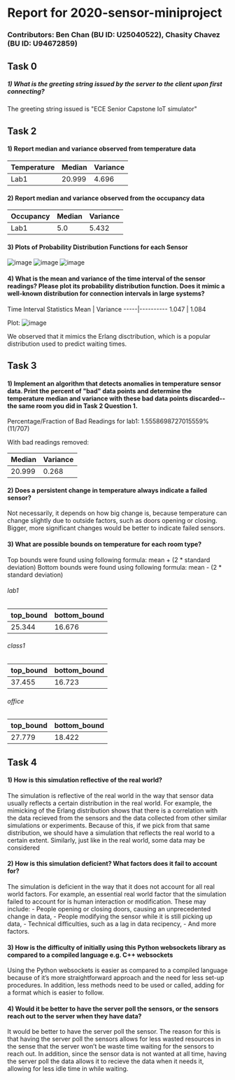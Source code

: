 # Report for 2020-sensor-miniproject

### Contributors: Ben Chan (BU ID: U25040522), Chasity Chavez (BU ID: U94672859)


## Task 0
##### 1) What is the greeting string issued by the server to the client upon first connecting?
The greeting string issued is "ECE Senior Capstone IoT simulator"
          
          
## Task 2
#### 1) Report median and variance observed from temperature data

Temperature | Median | Variance
------------|--------|----------
Lab1 | 20.999 | 4.696

#### 2) Report median and variance observed from the occupancy data

Occupancy | Median | Variance
----------|--------|----------
Lab1 | 5.0 | 5.432

#### 3) Plots of Probability Distribution Functions for each Sensor
![image](https://github.com/bchan/2020-sensor-miniproject/blob/main/images/pdf_co2_lab1.png?raw=true)
![image](https://github.com/bchan/2020-sensor-miniproject/blob/main/images/pdf_occupancy_lab1.png?raw=true)
![image](https://github.com/bchan/2020-sensor-miniproject/blob/main/images/pdf_temp_lab1.png?raw=true)

#### 4) What is the mean and variance of the time interval of the sensor readings? Please plot its probability distribution function. Does it mimic a well-known distribution for connection intervals in large systems? 

Time Interval Statistics
Mean | Variance
-----|----------
1.047 | 1.084


Plot: ![image](https://github.com/bchan/2020-sensor-miniproject/blob/main/images/pdf_timeinterval.png?raw=true)

We observed that it mimics the Erlang disctribution, which is a popular distribution used to predict waiting times.


## Task 3
#### 1) Implement an algorithm that detects anomalies in temperature sensor data. Print the percent of "bad" data points and determine the temperature median and variance with these bad data points discarded--the same room you did in Task 2 Question 1.

Percentage/Fraction of Bad Readings for lab1: 1.5558698727015559% (11/707)

With bad readings removed:

Median | Variance
-------|----------
20.999 | 0.268

#### 2) Does a persistent change in temperature always indicate a failed sensor?
Not necessarily, it depends on how big change is, because temperature can change slightly due to outside factors, such as doors opening or closing. Bigger, more significant changes would be better to indicate failed sensors.

#### 3) What are possible bounds on temperature for each room type?
Top bounds were found using following formula: mean + (2 * standard deviation)
Bottom bounds were found using following formula: mean - (2 * standard deviation)

###### lab1
top_bound | bottom_bound
----------|-------------
25.344 | 16.676

###### class1 
top_bound | bottom_bound
----------|-------------
37.455 | 16.723

###### office
top_bound | bottom_bound
----------|-------------
27.779 | 18.422


## Task 4
#### 1) How is this simulation reflective of the real world?
The simulation is reflective of the real world in the way that sensor data usually reflects a certain distribution in the real world. For example, the mimicking of the Erlang distribution shows that there is a correlation with the data recieved from the sensors and the data collected from other similar simulations or experiments. Because of this, if we pick from that same distribution, we should have a simulation that reflects the real world to a certain extent. Similarly, just like in the real world, some data may be considered 

#### 2) How is this simulation deficient? What factors does it fail to account for?
The simulation is deficient in the way that it does not account for all real world factors. For example, an essential real world factor that the simulation failed to account for is human interaction or modification. These may include:
          - People opening or closing doors, causing an unprecedented change in data,
          - People modifying the sensor while it is still picking up data,
          - Technical difficulties, such as a lag in data recipency,
          - And more factors.

#### 3) How is the difficulty of initially using this Python websockets library as compared to a compiled language e.g. C++ websockets
Using the Python websockets is easier as compared to a compiled language because of it’s more straightforward approach and the need for less set-up procedures. In addition, less methods need to be used or called, adding for a format which is easier to follow.

#### 4) Would it be better to have the server poll the sensors, or the sensors reach out to the server when they have data?
It would be better to have the server poll the sensor. The reason for this is that having the server poll the sensors allows for less wasted resources in the sense that the server won’t be waste time waiting for the sensors to reach out. In addition, since the sensor data is not wanted at all time, having the server poll the data allows it to recieve the data when it needs it, allowing for less idle time in while waiting.
